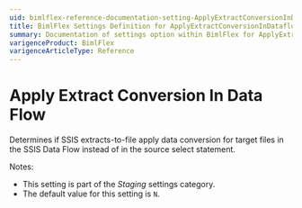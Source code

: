 ```yaml
---
uid: bimlflex-reference-documentation-setting-ApplyExtractConversionInDataflow
title: BimlFlex Settings Definition for ApplyExtractConversionInDataflow
summary: Documentation of settings option within BimlFlex for ApplyExtractConversionInDataflow
varigenceProduct: BimlFlex
varigenceArticleType: Reference
---
```


# Apply Extract Conversion In Data Flow

Determines if SSIS extracts-to-file apply data conversion for target files in the SSIS Data Flow instead of in the source select statement.

Notes:

* This setting is part of the *Staging* settings category.
* The default value for this setting is `N`.
